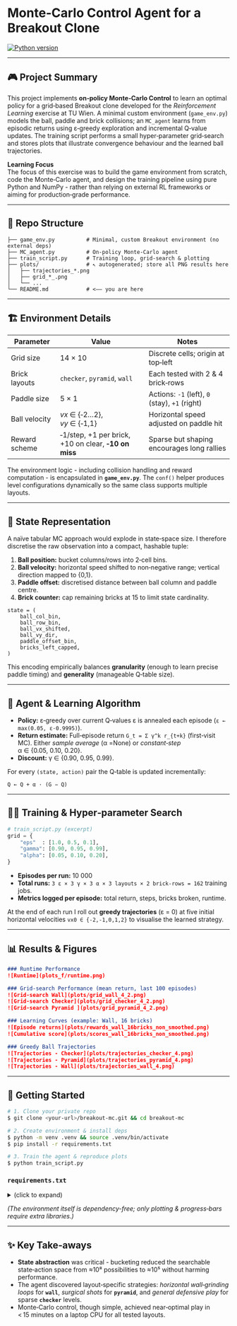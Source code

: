 # Monte‑Carlo Control Agent for a Breakout Clone

<a href="https://www.python.org"><img src="https://img.shields.io/badge/python-3.9%2B-blue.svg" alt="Python version"></a>

---

## 🎮 Project Summary

This project implements **on‑policy Monte‑Carlo Control** to learn an optimal policy for a grid‑based Breakout clone developed for the *Reinforcement Learning* exercise at TU Wien. A minimal custom environment (`game_env.py`) models the ball, paddle and brick collisions; an `MC_agent` learns from episodic returns using ε‑greedy exploration and incremental Q‑value updates.  The training script performs a small hyper‑parameter grid‑search and stores plots that illustrate convergence behaviour and the learned ball trajectories.

**Learning Focus**  
The focus of this exercise was to build the game environment from scratch, code the Monte‑Carlo agent, and design the training pipeline using pure Python and NumPy - rather than relying on external RL frameworks or aiming for production‑grade performance.


---

## 📂 Repo Structure

```text
├── game_env.py          # Minimal, custom Breakout environment (no external deps)
├── MC_agent.py          # On‑policy Monte‑Carlo agent
├── train_script.py      # Training loop, grid‑search & plotting
├── plots/               # ↖ autogenerated; store all PNG results here
│   ├── trajectories_*.png
│   ├── grid_*_.png
│   └── ...
└── README.md            # <–– you are here
```
---

## 🏗 Environment Details

| Parameter     | Value                                                | Notes                                          |
| ------------- | ---------------------------------------------------- | ---------------------------------------------- |
| Grid size     | 14 × 10                                              | Discrete cells; origin at top‑left             |
| Brick layouts | `checker`, `pyramid`, `wall`                         | Each tested with 2 & 4 brick‑rows              |
| Paddle size   | 5 × 1                                                | Actions: `‑1` (left), `0` (stay), `+1` (right) |
| Ball velocity | *vx* ∈ {‑2…2}, *vy* ∈ {‑1,1}                         | Horizontal speed adjusted on paddle hit        |
| Reward scheme | ‑1/step, +1 per brick, +10 on clear, **‑10 on miss** | Sparse but shaping encourages long rallies     |

The environment logic - including collision handling and reward computation - is encapsulated in **`game_env.py`**.  The `conf()` helper produces level configurations dynamically so the same class supports multiple layouts.

---

## 🔢 State Representation

A naïve tabular MC approach would explode in state‑space size.  I therefore discretise the raw observation into a compact, hashable tuple:

1. **Ball position:** bucket columns/rows into 2‑cell bins.
2. **Ball velocity:** horizontal speed shifted to non‑negative range; vertical direction mapped to {0,1}.
3. **Paddle offset:** discretised distance between ball column and paddle centre.
4. **Brick counter:** cap remaining bricks at 15 to limit state cardinality.

```text
state = (
    ball_col_bin,
    ball_row_bin,
    ball_vx_shifted,
    ball_vy_dir,
    paddle_offset_bin,
    bricks_left_capped,
)
```

This encoding empirically balances **granularity** (enough to learn precise paddle timing) and **generality** (manageable Q‑table size).

---

## 🤖 Agent & Learning Algorithm

* **Policy:** ε‑greedy over current Q‑values
  ε is annealed each episode (`ε ← max(0.05, ε·0.9995)`).
* **Return estimate:** Full‑episode return `G_t = Σ γ^k r_{t+k}` (first‑visit MC).
  Either *sample average* (α =None) or *constant‑step* α ∈ {0.05, 0.10, 0.20}.
* **Discount:** γ ∈ {0.90, 0.95, 0.99}.

For every `(state, action)` pair the Q‑table is updated incrementally:

```
Q ← Q + α · (G − Q)
```

---

## 🏋️‍♂️ Training & Hyper‑parameter Search

```python
# train_script.py (excerpt)
grid = {
    "eps"  : [1.0, 0.5, 0.1],
    "gamma": [0.90, 0.95, 0.99],
    "alpha": [0.05, 0.10, 0.20],
}
```

* **Episodes per run:** 10 000
* **Total runs:** `3 ε × 3 γ × 3 α × 3 layouts × 2 brick‑rows = 162` training jobs.
* **Metrics logged per episode:** total return, steps, bricks broken, runtime.

At the end of each run I roll out **greedy trajectories** (ε = 0) at five initial horizontal velocities `vx0 ∈ {‑2,‑1,0,1,2}` to visualise the learned strategy.

---

## 📊 Results & Figures

```markdown
### Runtime Performance
![Runtime](plots_f/runtime.png)

### Grid‑search Performance (mean return, last 100 episodes)
![Grid‑search Wall](plots/grid_wall_4_2.png)
![Grid‑search Checker](plots/grid_checker_4_2.png)
![Grid‑search Pyramid ](plots/grid_pyramid_4_2.png)

### Learning Curves (example: Wall, 16 bricks)
![Episode returns](plots/rewards_wall_16bricks_non_smoothed.png)
![Cumulative score](plots/scores_wall_16bricks_non_smoothed.png)

### Greedy Ball Trajectories
![Trajectories - Checker](plots/trajectories_checker_4.png)
![Trajectories - Pyramid](plots/trajectories_pyramid_4.png)
![Trajectories - Wall](plots/trajectories_wall_4.png)
```
---

## 🚀 Getting Started

```bash
# 1. Clone your private repo
$ git clone <your‑url>/breakout‑mc.git && cd breakout‑mc

# 2. Create environment & install deps
$ python -m venv .venv && source .venv/bin/activate
$ pip install -r requirements.txt

# 3. Train the agent & reproduce plots
$ python train_script.py
```

### `requirements.txt`

<details>
<summary>(click to expand)</summary>

```
matplotlib
numpy
seaborn
tqdm
scipy
```

</details>

*(The environment itself is dependency-free; only plotting & progress‑bars require extra libraries.)*

---

## ✨ Key Take‑aways

* **State abstraction** was critical - bucketing reduced the searchable state‑action space from ≈10⁸ possibilities to ≈10⁵ without harming performance.
* The agent discovered layout‑specific strategies:
  *horizontal wall‑grinding loops* for **`wall`**, *surgical shots* for **`pyramid`**, and *general defensive play* for sparse **`checker`** levels.
* Monte‑Carlo control, though simple, achieved near‑optimal play in < 15 minutes on a laptop CPU for all tested layouts.

